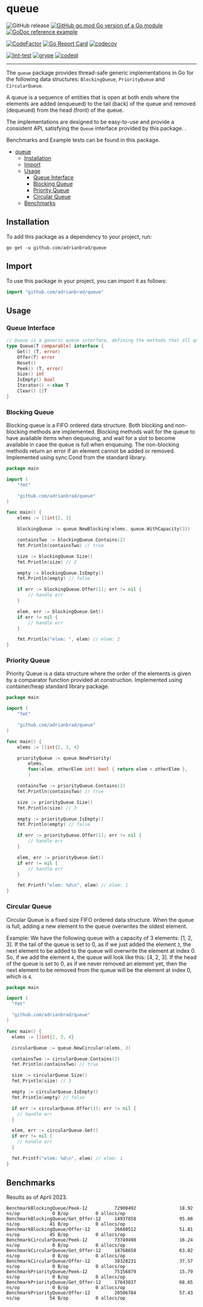 # queue

![GitHub release](https://img.shields.io/github/v/tag/adrianbrad/queue)
[![GitHub go.mod Go version of a Go module](https://img.shields.io/github/go-mod/go-version/adrianbrad/queue)](https://github.com/adrianbrad/queue)
[![GoDoc reference example](https://img.shields.io/badge/godoc-reference-blue.svg)](https://pkg.go.dev/github.com/adrianbrad/queue)

[![CodeFactor](https://www.codefactor.io/repository/github/adrianbrad/queue/badge)](https://www.codefactor.io/repository/github/adrianbrad/queue)
[![Go Report Card](https://goreportcard.com/badge/github.com/adrianbrad/queue)](https://goreportcard.com/report/github.com/adrianbrad/queue)
[![codecov](https://codecov.io/gh/adrianbrad/queue/branch/main/graph/badge.svg)](https://codecov.io/gh/adrianbrad/queue)

[![lint-test](https://github.com/adrianbrad/queue/actions/workflows/lint-test.yaml/badge.svg)](https://github.com/adrianbrad/queue/actions?query=workflow%3Alint-test)
[![grype](https://github.com/adrianbrad/queue/actions/workflows/grype.yaml/badge.svg)](https://github.com/adrianbrad/queue/actions?query=workflow%3Agrype)
[![codeql](https://github.com/adrianbrad/queue/actions/workflows/codeql.yaml/badge.svg)](https://github.com/adrianbrad/queue/actions?query=workflow%3ACodeQL)

---

The `queue` package provides thread-safe generic implementations in Go for the following data structures: `BlockingQueue`, `PriorityQueue` and `CircularQueue`.

A queue is a sequence of entities that is open at both ends where the elements are
added (enqueued) to the tail (back) of the queue and removed (dequeued) from the head (front) of the queue.

The implementations are designed to be easy-to-use and provide a consistent API, satisfying the `Queue` interface provided by this package. .

Benchmarks and Example tests can be found in this package. 

<!-- TOC -->
* [queue](#queue)
  * [Installation](#installation)
  * [Import](#import)
  * [Usage](#usage)
    * [Queue Interface](#queue-interface)
    * [Blocking Queue](#blocking-queue)
    * [Priority Queue](#priority-queue)
    * [Circular Queue](#circular-queue)
  * [Benchmarks](#benchmarks-)
<!-- TOC -->

## Installation
To add this package as a dependency to your project, run:

```shell
go get -u github.com/adrianbrad/queue
```

## Import
To use this package in your project, you can import it as follows:

```go
import "github.com/adrianbrad/queue"
```

## Usage

### Queue Interface

```go
// Queue is a generic queue interface, defining the methods that all queues must implement.
type Queue[T comparable] interface {
	Get() (T, error)
	Offer(T) error
	Reset()
	Peek() (T, error)
	Size() int
	IsEmpty() bool
	Iterator() <-chan T
	Clear() []T
}
```

### Blocking Queue

Blocking queue is a FIFO ordered data structure. Both blocking and non-blocking methods are implemented.
Blocking methods wait for the queue to have available items when dequeuing, and wait for a slot to become available in case the queue is full when enqueuing.
The non-blocking methods return an error if an element cannot be added or removed. 
Implemented using sync.Cond from the standard library.

```go
package main

import (
	"fmt"

	"github.com/adrianbrad/queue"
)

func main() {
	elems := []int{2, 3}

	blockingQueue := queue.NewBlocking(elems, queue.WithCapacity(3))

	containsTwo := blockingQueue.Contains(2)
	fmt.Println(containsTwo) // true

	size := blockingQueue.Size()
	fmt.Println(size) // 2

	empty := blockingQueue.IsEmpty()
	fmt.Println(empty) // false

	if err := blockingQueue.Offer(1); err != nil {
		// handle err
	}

	elem, err := blockingQueue.Get()
	if err != nil {
		// handle err
	}

	fmt.Println("elem: ", elem) // elem: 2
}
```

### Priority Queue

Priority Queue is a data structure where the order of the elements is given by a comparator function provided at construction. 
Implemented using container/heap standard library package.

```go
package main

import (
	"fmt"

	"github.com/adrianbrad/queue"
)

func main() {
	elems := []int{2, 3, 4}

	priorityQueue := queue.NewPriority(
		elems, 
		func(elem, otherElem int) bool { return elem < otherElem },
        )

	containsTwo := priorityQueue.Contains(2)
	fmt.Println(containsTwo) // true

	size := priorityQueue.Size()
	fmt.Println(size) // 3

	empty := priorityQueue.IsEmpty()
	fmt.Println(empty) // false

	if err := priorityQueue.Offer(1); err != nil {
		// handle err
	}

	elem, err := priorityQueue.Get()
	if err != nil {
		// handle err
	}

	fmt.Printf("elem: %d\n", elem) // elem: 1
}
```

### Circular Queue

Circular Queue is a fixed size FIFO ordered data structure. When the queue is full, adding a new element to the queue overwrites the oldest element.

Example:
We have the following queue with a capacity of 3 elements: [1, 2, 3].
If the tail of the queue is set to 0, as if we just added the element `3`,
the next element to be added to the queue will overwrite the element at index 0.
So, if we add the element `4`, the queue will look like this: [4, 2, 3].
If the head of the queue is set to 0, as if we never removed an element yet,
then the next element to be removed from the queue will be the element at index 0, which is `4`.

```go
package main

import (
  "fmt"

  "github.com/adrianbrad/queue"
)

func main() {
  elems := []int{2, 3, 4}

  circularQueue := queue.NewCircular(elems, 3)

  containsTwo := circularQueue.Contains(2)
  fmt.Println(containsTwo) // true

  size := circularQueue.Size()
  fmt.Println(size) // 3

  empty := circularQueue.IsEmpty()
  fmt.Println(empty) // false

  if err := circularQueue.Offer(1); err != nil {
    // handle err
  }

  elem, err := circularQueue.Get()
  if err != nil {
    // handle err
  }

  fmt.Printf("elem: %d\n", elem) // elem: 1
}
```

## Benchmarks 

Results as of April 2023.

```text
BenchmarkBlockingQueue/Peek-12          72900492                18.92 ns/op            0 B/op          0 allocs/op
BenchmarkBlockingQueue/Get_Offer-12     14937858                95.08 ns/op           41 B/op          0 allocs/op
BenchmarkBlockingQueue/Offer-12         26680512                51.81 ns/op           45 B/op          0 allocs/op
BenchmarkCircularQueue/Peek-12          73749498                16.24 ns/op            0 B/op          0 allocs/op
BenchmarkCircularQueue/Get_Offer-12     18768650                63.02 ns/op            0 B/op          0 allocs/op
BenchmarkCircularQueue/Offer-12         38328231                37.57 ns/op            0 B/op          0 allocs/op
BenchmarkPriorityQueue/Peek-12          75156879                15.79 ns/op            0 B/op          0 allocs/op
BenchmarkPriorityQueue/Get_Offer-12     17643837                68.65 ns/op            0 B/op          0 allocs/op
BenchmarkPriorityQueue/Offer-12         20506784                57.43 ns/op           54 B/op          0 allocs/op
```